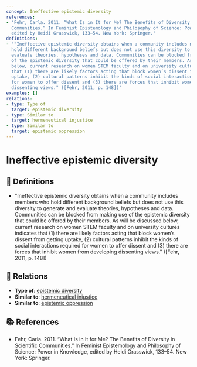 ```yaml
---
concept: Ineffective epistemic diversity
references:
- 'Fehr, Carla. 2011. “What Is in It for Me? The Benefits of Diversity in Scientific
  Communities.” In Feminist Epistemology and Philosophy of Science: Power in Knowledge,
  edited by Heidi Grasswick, 133–54. New York: Springer.'
definitions:
- '"Ineffective epistemic diversity obtains when a community includes members who
  hold different background beliefs but does not use this diversity to generate and
  evaluate theories, hypotheses and data. Communities can be blocked from making use
  of the epistemic diversity that could be offered by their members. As will be discussed
  below, current research on women STEM faculty and on university cultures indicates
  that (1) there are likely factors acting that block women’s dissent from getting
  uptake, (2) cultural patterns inhibit the kinds of social interactions required
  for women to offer dissent and (3) there are forces that inhibit women from developing
  dissenting views." ([Fehr, 2011, p. 148])'
examples: []
relations:
- type: Type of
  target: epistemic diversity
- type: Similar to
  target: hermeneutical injustice
- type: Similar to
  target: epistemic oppression
---
```


# Ineffective epistemic diversity

## 📖 Definitions

- "Ineffective epistemic diversity obtains when a community includes members who hold different background beliefs but does not use this diversity to generate and evaluate theories, hypotheses and data. Communities can be blocked from making use of the epistemic diversity that could be offered by their members. As will be discussed below, current research on women STEM faculty and on university cultures indicates that (1) there are likely factors acting that block women’s dissent from getting uptake, (2) cultural patterns inhibit the kinds of social interactions required for women to offer dissent and (3) there are forces that inhibit women from developing dissenting views." ([Fehr, 2011, p. 148])

## 🔗 Relations

- **Type of**: [epistemic diversity](./epistemic-diversity.md)
- **Similar to**: [hermeneutical injustice](./hermeneutical-injustice.md)
- **Similar to**: [epistemic oppression](./epistemic-oppression.md)

## 📚 References

- Fehr, Carla. 2011. “What Is in It for Me? The Benefits of Diversity in Scientific Communities.” In Feminist Epistemology and Philosophy of Science: Power in Knowledge, edited by Heidi Grasswick, 133–54. New York: Springer.
